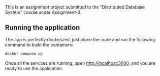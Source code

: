 This is an assignment project submitted to the "Distributed Database System" course under Assignment-3.

## Running the application

The app is perfectly dockerized, just clone the code and run the following command to build the containers:

```bash
docker compose up
```

Once all the services are running, open [http://localhost:3000](http://localhost:3000), and you are ready to use the application.
